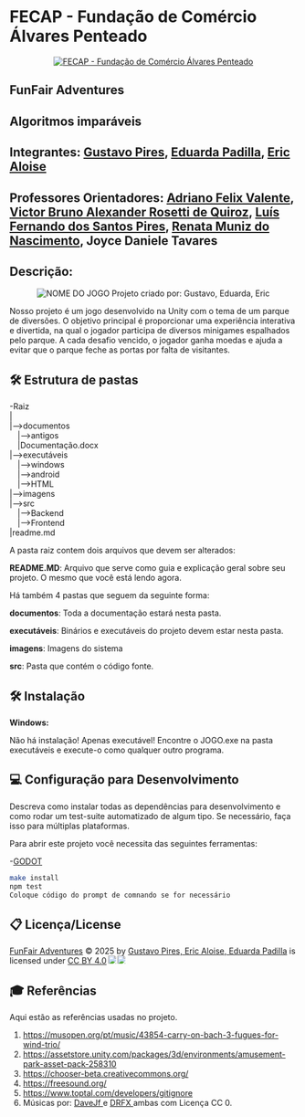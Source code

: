 # FECAP - Fundação de Comércio Álvares Penteado

<p align="center">
<a href= "https://www.fecap.br/"><img src="https://encrypted-tbn0.gstatic.com/images?q=tbn:ANd9GcRhZPrRa89Kma0ZZogxm0pi-tCn_TLKeHGVxywp-LXAFGR3B1DPouAJYHgKZGV0XTEf4AE&usqp=CAU" alt="FECAP - Fundação de Comércio Álvares Penteado" border="0"></a>
</p>

##       FunFair Adventures

##       Algoritmos imparáveis
## Integrantes:  <a href="https://www.linkedin.com/in/gustavo-pires-429097356">Gustavo Pires</a>,  <a href="https://www.linkedin.com/in/eduardapadilla">Eduarda Padilla</a>,  <a href="https://www.linkedin.com/in/luisspires/">Eric Aloise</a>


## Professores Orientadores: <a href="https://www.linkedin.com/in/adriano-valente-534576135/">Adriano Felix Valente</a>,  <a href="https://www.linkedin.com/in/victorbarq/">Victor Bruno Alexander Rosetti de Quiroz</a>, <a href="https://www.linkedin.com/in/luisspires/">Luís Fernando dos Santos Pires</a>, <a href="https://www.linkedin.com/in/remuniz/">Renata Muniz do Nascimento</a>, Joyce Daniele Tavares



## Descrição:

<p align="center">
  <img src="https://i.imgur.com/WHQ0yJj.png" alt="NOME DO JOGO" border="0">
  Projeto criado por: Gustavo, Eduarda, Eric
</p>

<p>Nosso projeto é um jogo desenvolvido na Unity com o tema de um parque de diversões. O objetivo principal é proporcionar uma experiência interativa e divertida, na qual o jogador participa de diversos minigames espalhados pelo parque. A cada desafio vencido, o jogador ganha moedas e ajuda a evitar que o parque feche as portas por falta de visitantes.</p>


## 🛠 Estrutura de pastas

-Raiz<br>
|<br>
|-->documentos<br>
  &emsp;|-->antigos<br>
  &emsp;|Documentação.docx<br>
|-->executáveis<br>
  &emsp;|-->windows<br>
  &emsp;|-->android<br>
  &emsp;|-->HTML<br>
|-->imagens<br>
|-->src<br>
  &emsp;|-->Backend<br>
  &emsp;|-->Frontend<br>
|readme.md<br>

A pasta raiz contem dois arquivos que devem ser alterados:

<b>README.MD</b>: Arquivo que serve como guia e explicação geral sobre seu projeto. O mesmo que você está lendo agora.

Há também 4 pastas que seguem da seguinte forma:

<b>documentos</b>: Toda a documentação estará nesta pasta.

<b>executáveis</b>: Binários e executáveis do projeto devem estar nesta pasta.

<b>imagens</b>: Imagens do sistema

<b>src</b>: Pasta que contém o código fonte.

## 🛠 Instalação

<b>Windows:</b>

Não há instalação! Apenas executável!
Encontre o JOGO.exe na pasta executáveis e execute-o como qualquer outro programa.


## 💻 Configuração para Desenvolvimento

Descreva como instalar todas as dependências para desenvolvimento e como rodar um test-suite automatizado de algum tipo. Se necessário, faça isso para múltiplas plataformas.

Para abrir este projeto você necessita das seguintes ferramentas:

-<a href="https://godotengine.org/download">GODOT</a>

```sh
make install
npm test
Coloque código do prompt de comnando se for necessário
```

## 📋 Licença/License
<a href="https://creativecommons.org">FunFair Adventures</a> © 2025 by <a href="https://creativecommons.org">Gustavo Pires, Eric Aloise, Eduarda Padilla</a> is licensed under <a href="https://creativecommons.org/licenses/by/4.0/">CC BY 4.0</a><img src="https://mirrors.creativecommons.org/presskit/icons/cc.svg" style="max-width: 1em;max-height:1em;margin-left: .2em;"><img src="https://mirrors.creativecommons.org/presskit/icons/by.svg" style="max-width: 1em;max-height:1em;margin-left: .2em;">

## 🎓 Referências

Aqui estão as referências usadas no projeto.

1. https://musopen.org/pt/music/43854-carry-on-bach-3-fugues-for-wind-trio/
2. https://assetstore.unity.com/packages/3d/environments/amusement-park-asset-pack-258310
3. <https://chooser-beta.creativecommons.org/>
4. <https://freesound.org/>
5. <https://www.toptal.com/developers/gitignore>
6. Músicas por: <a href="https://freesound.org/people/DaveJf/sounds/616544/"> DaveJf </a> e <a href="https://freesound.org/people/DRFX/sounds/338986/"> DRFX </a> ambas com Licença CC 0.
